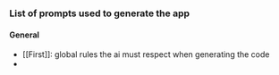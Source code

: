 ### List of prompts used to generate the app
#### General
- [[First]]: global rules the ai must respect when generating the code
- 